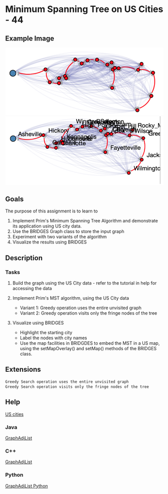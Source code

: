 # Minimum Spanning Tree on US Cities - 44

## Example Image

<img src="figures/figure-1.png" alt="Example Simple" width="550px" />
<img src="figures/figure-2.png" alt="Example Named" width="550px" />

## Goals
The purpose of this assignment is to learn to

1. Implement Prim's Minimum Spanning Tree Algorithm and demonstrate its
	application using US city data.
2. Use the BRIDGES Graph class to store the input graph
3. Experiment with two variants of the algorithm
3. Visualize the results using BRIDGES


## Description
### Tasks
1. Build the graph using the US City data - refer to the tutorial in help
	for accessing the data
2. Implement Prim's MST algorithm, using the US City data
	* Variant 1: Greedy operation uses the entire unvisited graph
	* Variant 2: Greedy operation visits only the fringe nodes of the tree

3. Visualize using BRIDGES
    * Highlight the starting city
    * Label the nodes with city names 
    * Use the map facilities in BRIDGDES to embed the  MST in a US map, using
	 the setMapOverlay() and setMap() methods of the BRIDGES class.

## Extensions
	Greedy Search operation uses the entire unvisited graph 
	Greedy Search operation visits only the fringe nodes of the tree

## Help

[US cities](http://bridgesuncc.github.io/tutorials/Data_USCities.html)
### Java
[GraphAdjList ](http://bridgesuncc.github.io/doc/java-api/current/html/classbridges_1_1base_1_1_graph_adj_list.html)  
### C++
[GraphAdjList ](http://bridgesuncc.github.io/doc/cxx-api/current/html/classbridges_1_1datastructure_1_1_graph_adj_list.html)   
### Python
[GraphAdjList Python](https://bridgesuncc.github.io/doc/python-api/current/html/classbridges_1_1graph__adj__list_1_1_graph_adj_list.html)


